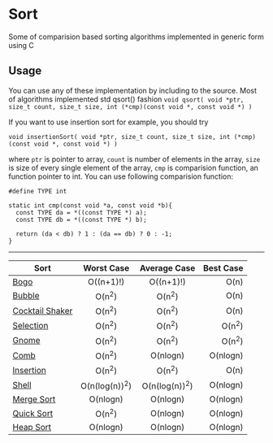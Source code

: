 # Sort
Some of comparision based sorting algorithms implemented in generic form using C
 ## Usage
 You can use any of these implementation by including to the source. Most of algorithms implemented std qsort() fashion
 ``` void qsort( void *ptr, size_t count, size_t size, int (*cmp)(const void *, const void *) ) ```
 
If you want to use insertion sort for example, you should try

```void insertionSort( void *ptr, size_t count, size_t size, int (*cmp)(const void *, const void *) )```

where ```ptr``` is pointer to array, ```count``` is number of elements in the array, ```size``` is size of every single element of the array, ```cmp``` is comparision function, an function pointer to int. You can use following comparision function:
```
#define TYPE int

static int cmp(const void *a, const void *b){
  const TYPE da = *((const TYPE *) a);
  const TYPE db = *((const TYPE *) b);
  
  return (da < db) ? 1 : (da == db) ? 0 : -1;
}
```

 ------

| Sort       			                                                | Worst Case    | Average Case   	| Best Case        | 
| -------------			 |:-------------: |:-------------:													| -----:		    |
|  [Bogo](https://en.wikipedia.org/wiki/Bogosort)   					| O((n+1)!)	|O((n+1)!)		  	 | O(n)					|
|  [Bubble](https://en.wikipedia.org/wiki/Bubble_sort)   				| O(n<sup>2</sup>)|	O(n<sup>2</sup>) | O(n)				|
|  [Cocktail Shaker](https://en.wikipedia.org/wiki/Cocktail_shaker_sort)| O(n<sup>2</sup>) |O(n<sup>2</sup>)		| O(n)		|
|  [Selection](https://en.wikipedia.org/wiki/Selection_sort)   			| O(n<sup>2</sup>) |O(n<sup>2</sup>) | O(n<sup>2</sup>)	|
|  [Gnome](https://en.wikipedia.org/wiki/Gnome_sort)   				    | O(n<sup>2</sup>)|	O(n<sup>2</sup>) |  O(n<sup>2</sup>)|
|  [Comb](https://en.wikipedia.org/wiki/Comb_sort)   					| O(n<sup>2</sup>) |O(nlogn) |O(nlogn)              	|
|  [Insertion](https://en.wikipedia.org/wiki/Insertion_sort)   			| O(n<sup>2</sup>)|	O(n<sup>2</sup>) |O(n)				|
|  [Shell](https://en.wikipedia.org/wiki/Shellsort)   					| O(n(log(n))<sup>2</sup>) | O(n(log(n))<sup>2</sup>)|O(nlogn)	|
|  [Merge Sort](https://en.wikipedia.org/wiki/Merge_sort)  				| O(nlogn)	| O(nlogn)		 |O(nlogn)		            |				
|  [Quick Sort](https://en.wikipedia.org/wiki/Quicksort)  		 		| O(n<sup>2</sup>)| 	O(nlogn)	|O(nlogn)	    	|
|  [Heap Sort](https://en.wikipedia.org/wiki/Heapsort)  		 		| O(nlogn)|	 O(nlogn)			 |O(nlogn)	        	|







